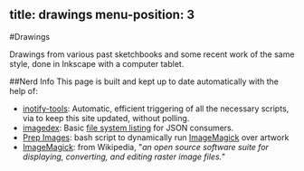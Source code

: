 title: drawings
menu-position: 3
---

#Drawings

Drawings from various past sketchbooks and some recent work of the same style,
done in Inkscape with a computer tablet.

<div id="filmstrip"></div><!--//#filmstrip-->
<div id="sliderjs"></div><!--//#sliderjs-->

##Nerd Info
This page is built and kept up to date automatically with the help
of:

* [inotify-tools][inotify]: Automatic, efficient triggering of all the
  necessary scripts, via to keep this site updated, without polling.
* [imagedex][]: Basic [file system listing][jsondrawings] for JSON consumers.
* [Prep Images][prepimg]: bash script to dynamically run [ImageMagick][] over
  artwork
* [ImageMagick][]: from Wikipedia, "*an open source software suite for
  displaying, converting, and editing raster image files.*"

[inotify]: https://github.com/rvoicilas/inotify-tools/wiki/
[imagedex]: https://github.com/jzacsh/imagedex
[jsondrawings]: http://content.jzacsh.com/drawings/imagedex.json
[ImageMagick]: https://github.com/jzacsh/bin/blob/master/share/prep_images
[prepimg]: https://github.com/jzacsh/bin/blob/master/share/prep_images
